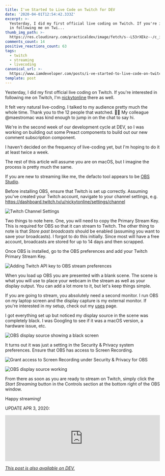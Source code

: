 ```yaml
---
title: I've Started to Live Code on Twitch for DEV
date: '2020-04-01T12:54:42.333Z'
excerpt: >-
  Yesterday, I did my first official live coding on Twitch. If you're interested
  in following me on Twi...
thumb_img_path: >-
  https://res.cloudinary.com/practicaldev/image/fetch/s--L53rXEkz--/c_imagga_scale,f_auto,fl_progressive,h_420,q_auto,w_1000/https://dev-to-uploads.s3.amazonaws.com/i/4or5dqsjdsqzf3jfsr7t.png
comments_count: 14
positive_reactions_count: 63
tags:
  - twitch
  - streaming
  - livecoding
canonical_url: >-
  https://www.iamdeveloper.com/posts/i-ve-started-to-live-code-on-twitch-for-dev-13cn/
template: post
---
```

Yesterday, I did my first official live coding on Twitch. If you're interested in following me on Twitch, I'm [nickytonline](https://www.twitch.tv/nickytonline) there as well.

It felt very natural live-coding. I talked to my audience pretty much the whole time. Thank you to the 12 people that watched. 👏🏻 My colleague @maestromac was kind enough to jump in on the chat to say hi.

We're in the second week of our development cycle at DEV, so I was working on building out some Preact components to build out our new comment subscription component.

I haven't decided on the frequency of live-coding yet, but I'm hoping to do it at least twice a week.

The rest of this article will assume you are on macOS, but I imagine the process is pretty much the same.

If you are new to streaming like me, the defacto tool appears to be [OBS Studio](https://obsproject.com).

Before installing OBS, ensure that Twitch is set up correctly. Assuming you've created your Twitch account, navigate to your channel settings, e.g. https://dashboard.twitch.tv/u/nickytonline/settings/channel

![Twitch Channel Settings](https://dev-to-uploads.s3.amazonaws.com/i/d82fvqzkqo6jda6jwste.png)

Two things to note here. One, you will need to copy the Primary Stream Key. This is required for OBS so that it can stream to Twitch. The other thing to note is that *Store past broadcasts* should be enabled (assuming you want to save your broadcasts). I forgot to do this initially. Since most will have a free account, broadcasts are stored for up to 14 days and then scrapped.

Once OBS is installed, go to the OBS preferences and add your Twitch Primary Stream Key.

![Adding Twitch API key to OBS stream preferences](https://dev-to-uploads.s3.amazonaws.com/i/qwdarbwg14rfv2grm3x9.png)

When you load up OBS you are presented with a blank scene. The scene is what you will use to place your webcam in the stream as well as your display output. You can add a lot more to it, but let's keep things simple.

If you are going to stream, you absolutely need a second monitor. I run OBS on my laptop screen and the display capture is my external monitor. If you're interested in my setup, check out my [uses](https://www.iamdeveloper.com/uses/) page.

I got everything set up but noticed my display source in the scene was completely black. I was Googling to see if it was a macOS version, a hardware issue, etc.

![OBS display source showing a black screen](https://dev-to-uploads.s3.amazonaws.com/i/tlh0xcnanhfbpfpljx97.png)

It turns out it was just a setting in the Security & Privacy system preferences. Ensure that OBS has access to Screen Recording.

![Grant access to Screen Recording under Security & Privacy for OBS](https://dev-to-uploads.s3.amazonaws.com/i/fd59j6ejad2gpywybjna.png)

![OBS display source working](https://dev-to-uploads.s3.amazonaws.com/i/buqf8e5u5gt4oqixxsed.png)

From there as soon as you are ready to stream on Twitch, simply click the *Start Streaming* button in the Controls section at the bottom right of the OBS window.

Happy streaming!

UPDATE APR 3, 2020:


<iframe class="liquidTag" src="https://dev.to/embed/twitter?args=1246102255620829184" style="border: 0; width: 100%;"></iframe>


*[This post is also available on DEV.](https://dev.to/nickytonline/i-ve-started-to-live-code-on-twitch-for-dev-13cn)*


<script>
const parent = document.getElementsByTagName('head')[0];
const script = document.createElement('script');
script.type = 'text/javascript';
script.src = 'https://cdnjs.cloudflare.com/ajax/libs/iframe-resizer/4.1.1/iframeResizer.min.js';
script.charset = 'utf-8';
script.onload = function() {
    window.iFrameResize({}, '.liquidTag');
};
parent.appendChild(script);
</script>    
